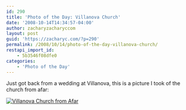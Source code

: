 ```yaml
---
id: 290
title: 'Photo of the Day: Villanova Church'
date: '2008-10-14T14:34:57-04:00'
author: zacharyzacharyccom
layout: post
guid: 'https://zacharyc.com/?p=290'
permalink: /2008/10/14/photo-of-the-day-villanova-church/
restapi_import_id:
    - 5b3546f08dfe0
categories:
    - 'Photo of the Day'
---
```


Just got back from a wedding at Villanova, this is a picture I took of the church from afar:

[![](https://i0.wp.com/zacharyc.smugmug.com/photos/393945289_EFtxZ-M.jpg?resize=297%2C450 "Villanova Church from Afar")](http://zacharyc.smugmug.com/gallery/6035965_mvCXN//393945289_EFtxZ)